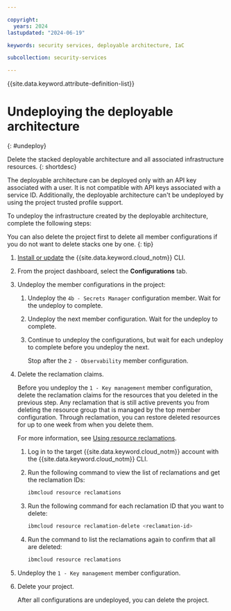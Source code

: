 ```yaml
---

copyright:
  years: 2024
lastupdated: "2024-06-19"

keywords: security services, deployable architecture, IaC

subcollection: security-services

---
```


{{site.data.keyword.attribute-definition-list}}

# Undeploying the deployable architecture
{: #undeploy}

Delete the stacked deployable architecture and all associated infrastructure resources.
{: shortdesc}

The deployable architecture can be deployed only with an API key associated with a user. It is not compatible with API keys associated with a service ID. Additionally, the deployable architecture can't be undeployed by using the project trusted profile support.

To undeploy the infrastructure created by the deployable architecture, complete the following steps:

You can also delete the project first to delete all member configurations if you do not want to delete stacks one by one.
{: tip}

1.  [Install or update](/docs/cli?topic=cli-getting-started) the {{site.data.keyword.cloud_notm}} CLI.
1.  From the project dashboard, select the **Configurations** tab.
1.  Undeploy the member configurations in the project:

    1.  Undeploy the `4b - Secrets Manager` configuration member. Wait for the undeploy to complete.
    1.  Undeploy the next member configuration. Wait for the undeploy to complete.
    1.  Continue to undeploy the configurations, but wait for each undeploy to complete before you undeploy the next.

        Stop after the `2 - Observability` member configuration.
1.  Delete the reclamation claims.

    Before you undeploy the `1 - Key management` member configuration, delete the reclamation claims for the resources that you deleted in the previous step. Any reclamation that is still active prevents you from deleting the resource group that is managed by the top member configuration. Through reclamation, you can restore deleted resources for up to one week from when you delete them.

    For more information, see [Using resource reclamations](/docs/account?topic=account-resource-reclamation&interface=cli).

    1.  Log in to the target {{site.data.keyword.cloud_notm}} account with the {{site.data.keyword.cloud_notm}} CLI.
    1.  Run the following command to view the list of reclamations and get the reclamation IDs:

        ```sh
        ibmcloud resource reclamations
        ```

    1.  Run the following command for each reclamation ID that you want to delete:

        ```sh
        ibmcloud resource reclamation-delete <reclamation-id>
        ```

    1.  Run the command to list the reclamations again to confirm that all are deleted:

        ```sh
        ibmcloud resource reclamations
        ```

1.  Undeploy the  `1 - Key management` member configuration.
1.  Delete your project.

    After all configurations are undeployed, you can delete the project.
